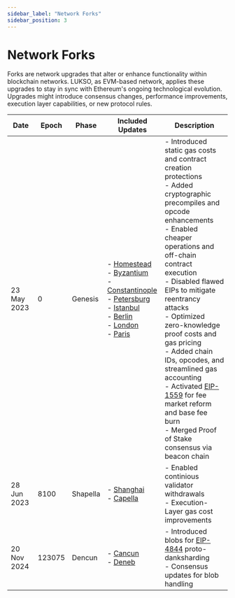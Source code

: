 ```yaml
---
sidebar_label: "Network Forks"
sidebar_position: 3
---
```


# Network Forks

Forks are network upgrades that alter or enhance functionality within blockchain networks. LUKSO, as EVM-based network, applies these upgrades to stay in sync with Ethereum's ongoing technological evolution. Upgrades might introduce consensus changes, performance improvements, execution layer capabilities, or new protocol rules.

| Date        | Epoch  | Phase    | Included Updates                                                                                                                                                                                                                                                                                                                                                                                                                                                                                                  | Description                                                                                                                                                                                                                                                                                                                                                                                                                                                                                                                                                          |
| ----------- | ------ | -------- | ----------------------------------------------------------------------------------------------------------------------------------------------------------------------------------------------------------------------------------------------------------------------------------------------------------------------------------------------------------------------------------------------------------------------------------------------------------------------------------------------------------------- | -------------------------------------------------------------------------------------------------------------------------------------------------------------------------------------------------------------------------------------------------------------------------------------------------------------------------------------------------------------------------------------------------------------------------------------------------------------------------------------------------------------------------------------------------------------------- |
| 23 May 2023 | 0      | Genesis  | - [Homestead](https://ethereum.org/en/history/#homestead) <br /> - [Byzantium](https://ethereum.org/en/history/#byzantium) <br/> - [Constantinople](https://ethereum.org/en/history/#constantinople) <br/> - [Petersburg](https://ethereum.org/en/history/#petersburg) <br/> - [Istanbul](https://ethereum.org/en/history/#istanbul) <br/> - [Berlin](https://ethereum.org/en/history/#berlin) <br/> - [London](https://ethereum.org/en/history/#london) <br/> - [Paris](https://ethereum.org/en/upgrades/merge/) | - Introduced static gas costs and contract creation protections <br/> - Added cryptographic precompiles and opcode enhancements <br/> - Enabled cheaper operations and off-chain contract execution <br/> - Disabled flawed EIPs to mitigate reentrancy attacks <br/> - Optimized zero-knowledge proof costs and gas pricing <br/> - Added chain IDs, opcodes, and streamlined gas accounting <br/> - Activated [EIP-1559](https://eips.ethereum.org/EIPS/eip-1559) for fee market reform and base fee burn <br/> - Merged Proof of Stake consensus via beacon chain |
| 28 Jun 2023 | 8100   | Shapella | - [Shanghai](https://ethereum.org/en/history/#shanghai) <br/> - [Capella](https://ethereum.org/en/upgrades/shapella/)                                                                                                                                                                                                                                                                                                                                                                                             | - Enabled continious validator withdrawals <br/> - Execution-Layer gas cost improvements                                                                                                                                                                                                                                                                                                                                                                                                                                                                             |
| 20 Nov 2024 | 123075 | Dencun   | - [Cancun](https://ethereum.org/en/history/#cancun) <br/> - [Deneb](https://ethereum.org/en/upgrades/dencun/)                                                                                                                                                                                                                                                                                                                                                                                                     | - Introduced blobs for [EIP-4844](https://eips.ethereum.org/EIPS/eip-4844) proto-danksharding <br/> - Consensus updates for blob handling                                                                                                                                                                                                                                                                                                                                                                                                                            |
